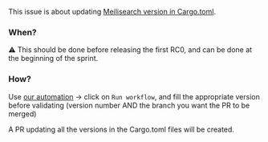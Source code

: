 This issue is about updating [Meilisearch version in Cargo.toml](https://github.com/meilisearch/meilisearch/blob/82b43e9a7f09de51ea723817cc0878a77fccf049/Cargo.toml#L24).

### When?
⚠️ This should be done before releasing the first RC0, and can be done at the beginning of the sprint.

### How?
Use [our automation](https://github.com/meilisearch/meilisearch/actions/workflows/update-cargo-toml-version.yml) -> click on `Run workflow`, and fill the appropriate version before validating (version number AND the branch you want the PR to be merged)

A PR updating all the versions in the Cargo.toml files will be created.
